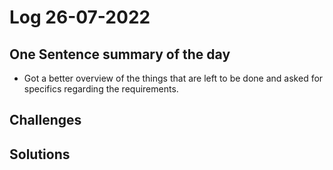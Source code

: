 # Log 26-07-2022

## One Sentence summary of the day
- Got a better overview of the things that are left to be done and asked for specifics regarding the requirements.

## Challenges

## Solutions